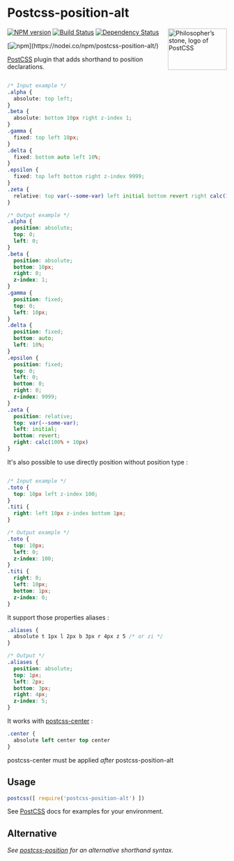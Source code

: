 # Postcss-position-alt

<img align="right" width="135" height="95"
  title="Philosopher’s stone, logo of PostCSS"
  src="http://postcss.github.io/postcss/logo-leftp.png">

[![NPM version][npm-image]][npm-url] [![Build Status][ci-img]][ci] [![Dependency Status][daviddm-image]][daviddm-url]

[![npm](https://nodei.co/npm/postcss-position-alt.svg?)](https://nodei.co/npm/postcss-position-alt/)

[PostCSS] plugin that adds shorthand to position declarations.

[PostCSS]: https://github.com/postcss/postcss
[ci-img]:  https://travis-ci.org/sylvainbaronnet/postcss-position-alt.svg
[ci]:      https://travis-ci.org/sylvainbaronnet/postcss-position-alt
[npm-url]: https://www.npmjs.com/package/postcss-position-alt
[npm-image]: https://badge.fury.io/js/postcss-position.svg
[daviddm-image]: https://david-dm.org/sylvainbaronnet/postcss-position-alt.svg
[daviddm-url]: https://david-dm.org/sylvainbaronnet/postcss-position-alt



```css

/* Input example */
.alpha {
  absolute: top left;
}
.beta {
  absolute: bottom 10px right z-index 1;
}
.gamma {
  fixed: top left 10px;
}
.delta {
  fixed: bottom auto left 10%;
}
.epsilon {
  fixed: top left bottom right z-index 9999;
}
.zeta {
  relative: top var(--some-var) left initial bottom revert right calc(100% + 10px);
}
```

```css
/* Output example */
.alpha {
  position: absolute;
  top: 0;
  left: 0;
}
.beta {
  position: absolute;
  bottom: 10px;
  right: 0;
  z-index: 1;
}
.gamma {
  position: fixed;
  top: 0;
  left: 10px;
}
.delta {
  position: fixed;
  bottom: auto;
  left: 10%;
}
.epsilon {
  position: fixed;
  top: 0;
  left: 0;
  bottom: 0;
  right: 0;
  z-index: 9999;
}
.zeta {
  position: relative;
  top: var(--some-var);
  left: initial;
  bottom: revert;
  right: calc(100% + 10px)
}
```

It's also possible to use directly position without position type : 

```css

/* Input example */
.toto {
  top: 10px left z-index 100;
}
.titi {
  right: left 10px z-index bottom 1px;
}
```

```css
/* Output example */
.toto {
  top: 10px;
  left: 0;
  z-index: 100;
}
.titi {
  right: 0;
  left: 10px;
  bottom: 1px;
  z-index: 0;
}
```

It support those properties aliases :

```css
.aliases {
  absolute t 1px l 2px b 3px r 4px z 5 /* or zi */
}

/* Output */
.aliases {
  position: absolute;
  top: 1px;
  left: 2px;
  bottom: 3px;
  right: 4px;
  z-index: 5;
}
```

It works with [postcss-center](https://github.com/jedmao/postcss-center) :

```css
.center {
  absolute left center top center
}

```

postcss-center must be applied _after_ postcss-position-alt


## Usage

```js
postcss([ require('postcss-position-alt') ])
```

See [PostCSS] docs for examples for your environment.


## Alternative 

*See [postcss-position](https://github.com/seaneking/postcss-position) for an alternative shorthand syntax.*